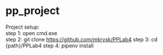 # pp_project

Project setup:  
step 1: open cmd.exe  
step 2: git clone https://github.com/mkrvsk/PPLab4
step 3: cd {path}/PPLab4
step 4: pipenv install

